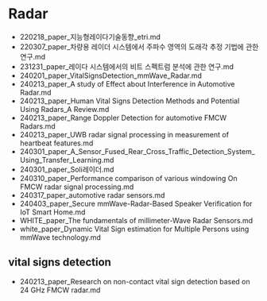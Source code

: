 

# Radar
- 220218_paper_지능형레이다기술동향_etri.md
- 220307_paper_차량용 레이더 시스템에서 주파수 영역의 도래각 추정 기법에 관한 연구.md
- 231231_paper_레이다 시스템에서의 비트 스펙트럼 분석에 관한 연구.md
- 240201_paper_VitalSignsDetection_mmWave_Radar.md
- 240213_paper_A study of Effect about Interference in Automotive Radar.md
- 240213_paper_Human Vital Signs Detection Methods and Potential Using Radars_A Review.md
- 240213_paper_Range Doppler Detection for automotive FMCW Radars.md
- 240213_paper_UWB radar signal processing in measurement of heartbeat features.md
- 240301_paper_A_Sensor_Fused_Rear_Cross_Traffic_Detection_System_Using_Transfer_Learning.md
- 240301_paper_Soli레이더.md
- 240310_paper_Performance comparison of various windowing On FMCW radar signal processing.md
- 240317_paper_automotive radar sensors.md
- 240403_paper_Secure mmWave-Radar-Based Speaker Verification for IoT Smart Home.md
- WHITE_paper_The fundamentals of millimeter-Wave Radar Sensors.md
- white_paper_Dynamic Vital Sign estimation for Multiple Persons using mmWave technology.md
## vital signs detection
  - 240213_paper_Research on non-contact vital sign detection based on 24 GHz FMCW radar.md

